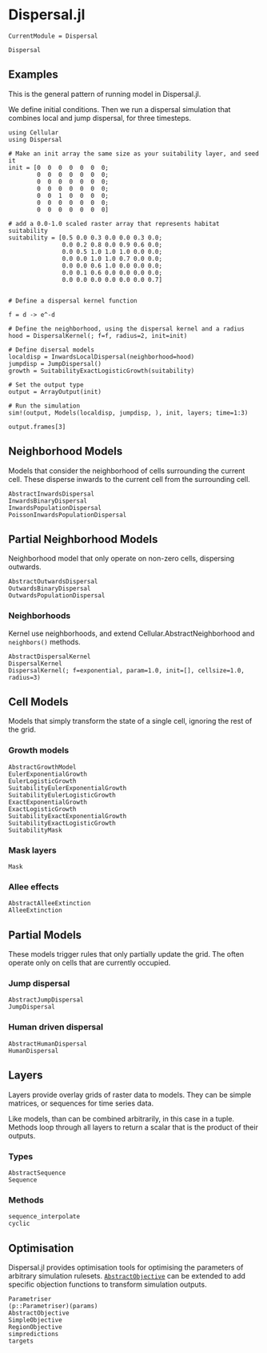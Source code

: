 # Dispersal.jl

```@meta
CurrentModule = Dispersal
```

```@docs
Dispersal
```

## Examples

This is the general pattern of running model in Dispersal.jl.

We define initial conditions. Then we run a dispersal
simulation that combines local and jump dispersal, for three timesteps.

```@example
using Cellular
using Dispersal

# Make an init array the same size as your suitability layer, and seed it
init = [0  0  0  0  0  0  0;
        0  0  0  0  0  0  0;
        0  0  0  0  0  0  0;
        0  0  0  0  0  0  0;
        0  0  1  0  0  0  0;
        0  0  0  0  0  0  0;
        0  0  0  0  0  0  0]

# add a 0.0-1.0 scaled raster array that represents habitat suitability
suitability = [0.5 0.0 0.3 0.0 0.0 0.3 0.0;
               0.0 0.2 0.8 0.0 0.9 0.6 0.0;
               0.0 0.5 1.0 1.0 1.0 0.0 0.0;
               0.0 0.0 1.0 1.0 0.7 0.0 0.0;
               0.0 0.0 0.6 1.0 0.0 0.0 0.0;
               0.0 0.1 0.6 0.0 0.0 0.0 0.0;
               0.0 0.0 0.0 0.0 0.0 0.0 0.7]


# Define a dispersal kernel function

f = d -> e^-d

# Define the neighborhood, using the dispersal kernel and a radius
hood = DispersalKernel(; f=f, radius=2, init=init)

# Define disersal models
localdisp = InwardsLocalDispersal(neighborhood=hood)
jumpdisp = JumpDispersal()
growth = SuitabilityExactLogisticGrowth(suitability)

# Set the output type
output = ArrayOutput(init)

# Run the simulation
sim!(output, Models(localdisp, jumpdisp, ), init, layers; time=1:3)

output.frames[3]
```

## Neighborhood Models

Models that consider the neighborhood of cells surrounding the current cell.
These disperse inwards to the current cell from the surrounding cell.

```@docs
AbstractInwardsDispersal
InwardsBinaryDispersal
InwardsPopulationDispersal
PoissonInwardsPopulationDispersal
```

## Partial Neighborhood Models

Neighborhood model that only operate on non-zero cells, dispersing outwards.

```@docs
AbstractOutwardsDispersal
OutwardsBinaryDispersal
OutwardsPopulationDispersal
```

### Neighborhoods

Kernel use neighborhoods, and extend Cellular.AbstractNeighborhood and `neighbors()` methods.

```@docs
AbstractDispersalKernel
DispersalKernel
DispersalKernel(; f=exponential, param=1.0, init=[], cellsize=1.0, radius=3)
```

## Cell Models

Models that simply transform the state of a single cell, ignoring the rest of the grid.


### Growth models

```@docs
AbstractGrowthModel
EulerExponentialGrowth
EulerLogisticGrowth
SuitabilityEulerExponentialGrowth
SuitabilityEulerLogisticGrowth
ExactExponentialGrowth
ExactLogisticGrowth
SuitabilityExactExponentialGrowth
SuitabilityExactLogisticGrowth
SuitabilityMask
```


### Mask layers

```@docs
Mask
```


### Allee effects

```@docs
AbstractAlleeExtinction
AlleeExtinction
```

## Partial Models

These models trigger rules that only partially update the grid.
The often operate only on cells that are currently occupied.

### Jump dispersal

```@docs
AbstractJumpDispersal
JumpDispersal
```

### Human driven dispersal

```@docs
AbstractHumanDispersal
HumanDispersal
```


## Layers

Layers provide overlay grids of raster data to models. They can be simple
matrices, or sequences for time series data.

Like models, than can be combined arbitrarily, in this case in a tuple. Methods
loop through all layers to return a scalar that is the product of their
outputs.

### Types

```@docs
AbstractSequence
Sequence
```

### Methods

```@docs
sequence_interpolate
cyclic
```

## Optimisation

Dispersal.jl provides optimisation tools for optimising the parameters of
arbitrary simulation rulesets. [`AbstractObjective`](@ref) can be extended
to add specific objection functions to transform simulation outputs.

```@docs
Parametriser
(p::Parametriser)(params)
AbstractObjective
SimpleObjective
RegionObjective
simpredictions
targets
```
